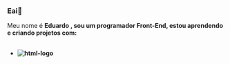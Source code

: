 ### Eai👋
Meu nome é <strong> Eduardo <strong>, sou um programador Front-End, estou aprendendo e criando projetos com: 
<br>
<br>
 - <img src="https://img.shields.io/badge/HTML5-E34F26?style=for-the-badge&logo=html5&logoColor=white" alt=html-logo />
